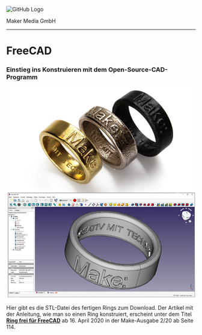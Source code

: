 ![GitHub Logo](http://www.heise.de/make/icons/make_logo.png)

Maker Media GmbH

***

# FreeCAD

### Einstieg ins Konstruieren mit dem Open-Source-CAD-Programm

![Picture](https://github.com/MakeMagazinDE/FreeCAD/blob/master/Ringe.jpg)

Hier gibt es die STL-Datei des fertigen Rings zum Download. Der Artikel mit der Anleitung, wie man so einen Ring konstruiert, erscheint unter dem Titel **[Ring frei für FreeCAD](https://www.heise.de/select/make/2020/2/1587484648302541)** ab 16. April 2020 in der Make-Ausgabe 2/20 ab Seite 114.
